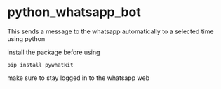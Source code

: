 # python_whatsapp_bot

This sends a message to the whatsapp automatically to a selected time using python

install the package before using

```console
pip install pywhatkit
```

make sure to stay logged in to the whatsapp web
